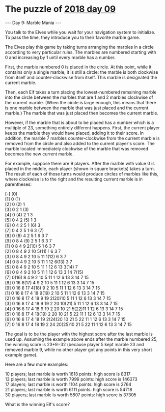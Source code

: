 # The puzzle of [2018 day 09](https://adventofcode.com/2018/day/9)

--- Day 9: Marble Mania ---

You talk to the Elves while you wait for your navigation system to initialize. To pass the time, they introduce you to their favorite marble game.

The Elves play this game by taking turns arranging the marbles in a circle according to very particular rules. The marbles are numbered starting with 0 and increasing by 1 until every marble has a number.

First, the marble numbered 0 is placed in the circle. At this point, while it contains only a single marble, it is still a circle: the marble is both clockwise from itself and counter-clockwise from itself. This marble is designated the current marble.

Then, each Elf takes a turn placing the lowest-numbered remaining marble into the circle between the marbles that are 1 and 2 marbles clockwise of the current marble. (When the circle is large enough, this means that there is one marble between the marble that was just placed and the current marble.) The marble that was just placed then becomes the current marble.

However, if the marble that is about to be placed has a number which is a multiple of 23, something entirely different happens. First, the current player keeps the marble they would have placed, adding it to their score. In addition, the marble 7 marbles counter-clockwise from the current marble is removed from the circle and also added to the current player's score. The marble located immediately clockwise of the marble that was removed becomes the new current marble.

For example, suppose there are 9 players. After the marble with value 0 is placed in the middle, each player (shown in square brackets) takes a turn. The result of each of those turns would produce circles of marbles like this, where clockwise is to the right and the resulting current marble is in parentheses:

[-] (0)\
[1]  0 (1)\
[2]  0 (2) 1 \
[3]  0  2  1 (3)\
[4]  0 (4) 2  1  3 \
[5]  0  4  2 (5) 1  3 \
[6]  0  4  2  5  1 (6) 3 \
[7]  0  4  2  5  1  6  3 (7)\
[8]  0 (8) 4  2  5  1  6  3  7 \
[9]  0  8  4 (9) 2  5  1  6  3  7 \
[1]  0  8  4  9  2(10) 5  1  6  3  7 \
[2]  0  8  4  9  2 10  5(11) 1  6  3  7 \
[3]  0  8  4  9  2 10  5 11  1(12) 6  3  7 \
[4]  0  8  4  9  2 10  5 11  1 12  6(13) 3  7 \
[5]  0  8  4  9  2 10  5 11  1 12  6 13  3(14) 7 \
[6]  0  8  4  9  2 10  5 11  1 12  6 13  3 14  7(15)\
[7]  0(16) 8  4  9  2 10  5 11  1 12  6 13  3 14  7 15 \
[8]  0 16  8(17) 4  9  2 10  5 11  1 12  6 13  3 14  7 15 \
[9]  0 16  8 17  4(18) 9  2 10  5 11  1 12  6 13  3 14  7 15 \
[1]  0 16  8 17  4 18  9(19) 2 10  5 11  1 12  6 13  3 14  7 15 \
[2]  0 16  8 17  4 18  9 19  2(20)10  5 11  1 12  6 13  3 14  7 15 \
[3]  0 16  8 17  4 18  9 19  2 20 10(21) 5 11  1 12  6 13  3 14  7 15 \
[4]  0 16  8 17  4 18  9 19  2 20 10 21  5(22)11  1 12  6 13  3 14  7 15 \
[5]  0 16  8 17  4 18(19) 2 20 10 21  5 22 11  1 12  6 13  3 14  7 15 \
[6]  0 16  8 17  4 18 19  2(24)20 10 21  5 22 11  1 12  6 13  3 14  7 15 \
[7]  0 16  8 17  4 18 19  2 24 20(25)10 21  5 22 11  1 12  6 13  3 14  7 15

The goal is to be the player with the highest score after the last marble is used up. Assuming the example above ends after the marble numbered 25, the winning score is 23+9=32 (because player 5 kept marble 23 and removed marble 9, while no other player got any points in this very short example game).

Here are a few more examples:

10 players; last marble is worth 1618 points: high score is 8317\
13 players; last marble is worth 7999 points: high score is 146373\
17 players; last marble is worth 1104 points: high score is 2764\
21 players; last marble is worth 6111 points: high score is 54718\
30 players; last marble is worth 5807 points: high score is 37305

What is the winning Elf's score?